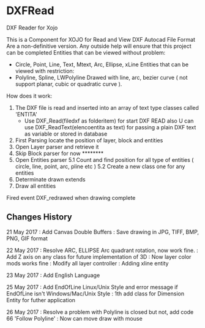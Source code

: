 # DXFRead
DXF Reader for Xojo

This is a Component for XOJO for Read and View DXF Autocad File Format
Are a non-definitive version.
Any outside help will ensure that this project can be completed
Entities that can be viewed without problem:
- Circle, Point, Line, Text, Mtext, Arc, Ellipse, xLine
Entities that can be viewed with restriction:
- Polyline, Spline, LWPolyline
  Drawed with line, arc, bezier curve ( not support planar, cubic or quadratic curve ).
  
How does it work:
1. The DXF file is read and inserted into an array of text type classes called 'ENTITA'
   - Use DXF_Read(filedxf as folderitem) for start DXF READ also U can use DXF_ReadText(elencoentita as text) for passing a plain DXF text   
     as variable or stored in database
2. First Parsing locate the position of layer, block and entities
3. Open Layer parser and retrieve it
4. Skip Block parser for now ********
5. Open Entities parser
   5.1 Count and find position for all type of entities ( circle, line, point, arc, pline etc )
   5.2 Create a new class one for any entities
6. Determinate drawn extends
7. Draw all entities

Fired event DXF_redrawed when drawing complete

Changes History
------------------------------------------------------------------------------------------------------------------------------------------
21 May 2017 : Add Canvas Double Buffers
            : Save drawing in JPG, TIFF, BMP, PNG, GIF format
            
22 May 2017 : Resolve ARC, ELLIPSE Arc quadrant rotation, now work fine. 
            : Add Z axis on any class for future implementation of 3D 
            : Now layer color mods works fine
            : Modify all layer controller
            : Adding xline entity

23 May 2017 : Add English Language

25 May 2017 : Add EndOfLine Linux/Unix Style and error message if EndOfLine isn't Windows/Mac/Unix Style
            : 1th add class for Dimension Entity for futher application
            
26 May 2017 : Resolve a problem with Polyline is closed but not, add code 66 'Follow Polyline' 
            : Now can move draw with mouse
